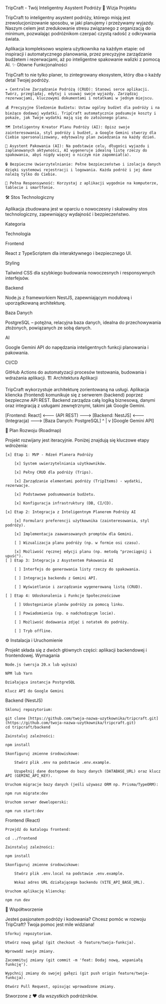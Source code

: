 TripCraft - Twój Inteligentny Asystent Podróży
🌟 Wizja Projektu

TripCraft to inteligentny asystent podróży, którego misją jest zrewolucjonizowanie sposobu, w jaki planujemy i przeżywamy wyjazdy. Naszym celem jest zredukowanie stresu związanego z organizacją do minimum, pozwalając podróżnikom czerpać czystą radość z odkrywania świata.

Aplikacja kompleksowo wspiera użytkownika na każdym etapie: od inspiracji i automatycznego planowania, przez precyzyjne zarządzanie budżetem i rezerwacjami, aż po inteligentne spakowanie walizki z pomocą AI.
✨ Główne Funkcjonalności

TripCraft to nie tylko planer, to zintegrowany ekosystem, który dba o każdy detal Twojej podróży.

    ✈️ Centralne Zarządzanie Podróżą (CRUD): Stanowi serce aplikacji. Twórz, przeglądaj, edytuj i usuwaj swoje wyjazdy. Zarządzaj rezerwacjami, kluczowymi dokumentami i notatkami w jednym miejscu.

    💰 Precyzyjne Śledzenie Budżetu: Ustaw ogólny budżet dla podróży i na bieżąco dodawaj wydatki. TripCraft automatycznie podsumuje koszty i pokaże, jak Twoje wydatki mają się do założonego planu.

    🗺️ Inteligentny Kreator Planu Podróży (AI): Opisz swoje zainteresowania, styl podróży i budżet, a Google Gemini stworzy dla Ciebie spersonalizowany, edytowalny plan zwiedzania na każdy dzień.

    🧳 Asystent Pakowania (AI): Na podstawie celu, długości wyjazdu i zaplanowanych aktywności, AI wygeneruje idealną listę rzeczy do spakowania, abyś nigdy więcej o niczym nie zapomniał(a).

    🔒 Bezpieczne Uwierzytelnianie: Pełne bezpieczeństwo i izolacja danych dzięki systemowi rejestracji i logowania. Każda podróż i jej dane należą tylko do Ciebie.

    📱 Pełna Responsywność: Korzystaj z aplikacji wygodnie na komputerze, tablecie i smartfonie.

🛠️ Stos Technologiczny

Aplikacja zbudowana jest w oparciu o nowoczesny i skalowalny stos technologiczny, zapewniający wydajność i bezpieczeństwo.

Kategoria
	

Technologia

Frontend
	

React z TypeScriptem dla interaktywnego i bezpiecznego UI.

Styling
	

Tailwind CSS dla szybkiego budowania nowoczesnych i responsywnych interfejsów.

Backend
	

Node.js z frameworkiem NestJS, zapewniającym modułową i uporządkowaną architekturę.

Baza Danych
	

PostgreSQL – potężna, relacyjna baza danych, idealna do przechowywania złożonych, powiązanych ze sobą danych.

AI
	

Google Gemini API do napędzania inteligentnych funkcji planowania i pakowania.

CI/CD
	

GitHub Actions do automatyzacji procesów testowania, budowania i wdrażania aplikacji.
🏗️ Architektura Aplikacji

TripCraft wykorzystuje architekturę zorientowaną na usługi. Aplikacja kliencka (frontend) komunikuje się z serwerem (backend) poprzez bezpieczne API REST. Backend zarządza całą logiką biznesową, danymi oraz integracją z usługami zewnętrznymi, takimi jak Google Gemini.

[Frontend: React] <--- (API REST) ---> [Backend: NestJS] <--- (Integracja) ---> [Baza Danych: PostgreSQL]
                                              ^
                                              |
                                              v
                                      [Google Gemini API]

🚀 Plan Rozwoju (Roadmap)

Projekt rozwijany jest iteracyjnie. Poniżej znajdują się kluczowe etapy wdrożenia:

    [x] Etap 1: MVP - Rdzeń Planera Podróży

        [x] System uwierzytelniania użytkowników.

        [x] Pełny CRUD dla podróży (Trips).

        [x] Zarządzanie elementami podróży (TripItems) - wydatki, rezerwacje.

        [x] Podstawowe podsumowanie budżetu.

        [x] Konfiguracja infrastruktury (DB, CI/CD).

    [x] Etap 2: Integracja z Inteligentnym Planerem Podróży AI

        [x] Formularz preferencji użytkownika (zainteresowania, styl podróży).

        [x] Implementacja zaawansowanych promptów dla Gemini.

        [ ] Wizualizacja planu podróży (np. w formie osi czasu).

        [x] Możliwość ręcznej edycji planu (np. metodą "przeciągnij i upuść").
	[ ] Etap 3: Integracja z Asystentem Pakowania AI

        [ ] Interfejs do generowania listy rzeczy do spakowania.

        [ ] Integracja backendu z Gemini API.

        [ ] Wyświetlanie i zarządzanie wygenerowaną listą (CRUD).

    [ ] Etap 4: Udoskonalenia i Funkcje Społecznościowe

        [ ] Udostępnianie planów podróży za pomocą linku.

        [ ] Powiadomienia (np. o nadchodzącym locie).

        [ ] Możliwość dodawania zdjęć i notatek do podróży.

        [ ] Tryb offline.

⚙️ Instalacja i Uruchomienie

Projekt składa się z dwóch głównych części: aplikacji backendowej i frontendowej.
Wymagania

    Node.js (wersja 20.x lub wyższa)

    NPM lub Yarn

    Działająca instancja PostgreSQL

    Klucz API do Google Gemini

Backend (NestJS)

    Sklonuj repozytorium:

    git clone [https://github.com/twoja-nazwa-uzytkownika/tripcraft.git](https://github.com/twoja-nazwa-uzytkownika/tripcraft.git)
    cd tripcraft/backend

    Zainstaluj zależności:

    npm install

    Skonfiguruj zmienne środowiskowe:

        Stwórz plik .env na podstawie .env.example.

        Uzupełnij dane dostępowe do bazy danych (DATABASE_URL) oraz klucz API (GEMINI_API_KEY).

    Uruchom migracje bazy danych (jeśli używasz ORM np. Prisma/TypeORM):

    npm run migrate:dev

    Uruchom serwer deweloperski:

    npm run start:dev

Frontend (React)

    Przejdź do katalogu frontend:

    cd ../frontend

    Zainstaluj zależności:

    npm install

    Skonfiguruj zmienne środowiskowe:

        Stwórz plik .env.local na podstawie .env.example.

        Wskaż adres URL działającego backendu (VITE_API_BASE_URL).

    Uruchom aplikację kliencką:

    npm run dev

🤝 Współtworzenie

Jesteś pasjonatem podróży i kodowania? Chcesz pomóc w rozwoju TripCraft? Twoja pomoc jest mile widziana!

    Sforkuj repozytorium.

    Utwórz nową gałąź (git checkout -b feature/twoja-funkcja).

    Wprowadź swoje zmiany.

    Zacommituj zmiany (git commit -m 'feat: Dodaj nową, wspaniałą funkcję').

    Wypchnij zmiany do swojej gałęzi (git push origin feature/twoja-funkcja).

    Otwórz Pull Request, opisując wprowadzone zmiany.

Stworzone z ❤️ dla wszystkich podróżników.
